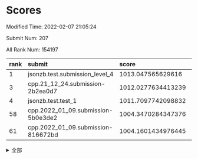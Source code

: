 # Scores

Modified Time: 2022-02-07 21:05:24

Submit Num: 207

All Rank Num: 154197

| rank |               submit               |       score        |       sigma        | pk_num |
| :--- | :--------------------------------- | :----------------- | :----------------- | :----- |
| 1    | jsonzb.test.submission_level_4     | 1013.047565629616  | 0.7869857783998276 | 2977   |
| 3    | cpp.21_12_24.submission-2b2ea0d7   | 1012.0277634413239 | 0.7901287224351096 | 2982   |
| 4    | jsonzb.test.test_1                 | 1011.7097742098832 | 0.7950754086754764 | 2980   |
| 58   | cpp.2022_01_09.submission-5b0e3de2 | 1004.3470284347376 | 0.7134060686120742 | 2980   |
| 61   | cpp.2022_01_09.submission-816672bd | 1004.1601434976445 | 0.724426404220669  | 2980   |


<details>
<summary>全部</summary>

| rank |                 submit                 |       score        |       sigma        | pk_num |
| :--- | :------------------------------------- | :----------------- | :----------------- | :----- |
| 1    | jsonzb.test.submission_level_4         | 1013.047565629616  | 0.7869857783998276 | 2977   |
| 2    | gobigger.level_3.submission_level_3_18 | 1012.1860929386899 | 0.7807822137873168 | 2980   |
| 3    | cpp.21_12_24.submission-2b2ea0d7       | 1012.0277634413239 | 0.7901287224351096 | 2982   |
| 4    | jsonzb.test.test_1                     | 1011.7097742098832 | 0.7950754086754764 | 2980   |
| 5    | gobigger.level_3.submission_level_3_29 | 1011.2941909723371 | 0.774377443258795  | 2975   |
| 6    | gobigger.level_3.submission_level_3_8  | 1011.2814291723249 | 0.7649811017153846 | 2982   |
| 7    | gobigger.level_3.submission_level_3_30 | 1010.9551087152769 | 0.7867188000582136 | 2977   |
| 8    | gobigger.level_3.submission_level_3_23 | 1010.9363505450665 | 0.7674215586648557 | 2982   |
| 9    | gobigger.level_3.submission_level_3_45 | 1010.7709491619321 | 0.7847656531317397 | 2978   |
| 10   | gobigger.level_3.submission_level_3_48 | 1010.6852142720619 | 0.7612721482462709 | 2978   |
| 11   | gobigger.level_3.submission_level_3_24 | 1010.5569830634453 | 0.7640110369484067 | 2978   |
| 12   | gobigger.level_3.submission_level_3_5  | 1010.4016583499465 | 0.7596875361564156 | 2977   |
| 13   | gobigger.level_3.submission_level_3_40 | 1010.39125669337   | 0.753194721799775  | 2983   |
| 14   | gobigger.level_3.submission_level_3_39 | 1010.3450727590389 | 0.767008511177451  | 2980   |
| 15   | gobigger.level_3.submission_level_3_9  | 1010.3350202391201 | 0.7475925451004238 | 2976   |
| 16   | gobigger.level_3.submission_level_3_20 | 1010.2439680144405 | 0.763376282590343  | 2979   |
| 17   | gobigger.level_3.submission_level_3_1  | 1010.225583268666  | 0.7786938415267725 | 2977   |
| 18   | gobigger.level_3.submission_level_3_37 | 1010.1190428789303 | 0.7614134260016933 | 2982   |
| 19   | gobigger.level_3.submission_level_3_22 | 1010.0869152183286 | 0.7860488910849326 | 2983   |
| 20   | gobigger.level_3.submission_level_3_26 | 1010.045021482907  | 0.7601020251326263 | 2976   |
| 21   | gobigger.level_3.submission_level_3_4  | 1010.0300794003124 | 0.7559884335784754 | 2981   |
| 22   | gobigger.level_3.submission_level_3_7  | 1010.0106724836592 | 0.7592899971349543 | 2978   |
| 23   | gobigger.level_3.submission_level_3_6  | 1009.9362262525038 | 0.7430179767624302 | 2983   |
| 24   | gobigger.level_3.submission_level_3_44 | 1009.9218043770792 | 0.7446371198143665 | 2982   |
| 25   | gobigger.level_3.submission_level_3_0  | 1009.9213853199062 | 0.7516340835202386 | 2984   |
| 26   | gobigger.level_3.submission_level_3_38 | 1009.8591411628595 | 0.749922910301083  | 2985   |
| 27   | gobigger.level_3.submission_level_3_3  | 1009.8399243280784 | 0.7692599293206464 | 2978   |
| 28   | gobigger.level_3.submission_level_3_31 | 1009.8135515931859 | 0.7716654903987729 | 2983   |
| 29   | gobigger.level_3.submission_level_3_25 | 1009.8044459027014 | 0.7769432665500572 | 2980   |
| 30   | gobigger.level_3.submission_level_3_41 | 1009.7572262017281 | 0.7506126381765877 | 2981   |
| 31   | gobigger.level_3.submission_level_3_32 | 1009.7481085208487 | 0.7693805155931583 | 2983   |
| 32   | gobigger.level_3.submission_level_3_36 | 1009.7402110381479 | 0.7621115729070173 | 2977   |
| 33   | gobigger.level_3.submission_level_3_19 | 1009.6774247066023 | 0.7660092686646057 | 2979   |
| 34   | gobigger.level_3.submission_level_3_49 | 1009.590566179614  | 0.7542089491349852 | 2978   |
| 35   | gobigger.level_3.submission_level_3_35 | 1009.5870514677878 | 0.7508587108715141 | 2980   |
| 36   | gobigger.level_3.submission_level_3_15 | 1009.559452898535  | 0.7498984275619741 | 2973   |
| 37   | gobigger.level_3.submission_level_3_11 | 1009.4689507381377 | 0.7490873393825331 | 2978   |
| 38   | gobigger.level_3.submission_level_3_2  | 1009.4526971746399 | 0.7631823723243156 | 2979   |
| 39   | gobigger.level_3.submission_level_3_34 | 1009.3398328243438 | 0.7502173880668684 | 2979   |
| 40   | gobigger.level_3.submission_level_3_27 | 1009.3376448496233 | 0.7499892492408523 | 2980   |
| 41   | gobigger.level_3.submission_level_3_14 | 1009.2861978030647 | 0.7385277841743249 | 2979   |
| 42   | gobigger.level_3.submission_level_3_33 | 1009.2821252095154 | 0.7509907201409314 | 2982   |
| 43   | gobigger.level_3.submission_level_3_16 | 1009.279696086547  | 0.7460366470494262 | 2982   |
| 44   | gobigger.level_3.submission_level_3_13 | 1009.1205658337178 | 0.7266343452722632 | 2978   |
| 45   | gobigger.level_3.submission_level_3_42 | 1009.1012120274131 | 0.7239950659350713 | 2979   |
| 46   | gobigger.level_3.submission_level_3_28 | 1009.0761377276461 | 0.7401610355632969 | 2981   |
| 47   | gobigger.level_3.submission_level_3_46 | 1009.0231507703083 | 0.7492842311543252 | 2981   |
| 48   | gobigger.level_3.submission_level_3_10 | 1009.0206684179392 | 0.7349506858022996 | 2981   |
| 49   | gobigger.level_3.submission_level_3_43 | 1009.019242039541  | 0.7302819550981707 | 2978   |
| 50   | gobigger.level_3.submission_level_3_21 | 1008.874890108514  | 0.7298056631788408 | 2977   |
| 51   | gobigger.level_3.submission_level_3_17 | 1008.7434308755876 | 0.7420141436948926 | 2979   |
| 52   | gobigger.level_3.submission_level_3_47 | 1008.7178757631987 | 0.7358162512378503 | 2976   |
| 53   | gobigger.level_3.submission_level_3_12 | 1008.65801062882   | 0.7489268443460922 | 2982   |
| 54   | gobigger.level_1.submission_level_1_29 | 1004.8476187887948 | 0.7076417305883032 | 2981   |
| 55   | gobigger.level_1.submission_level_1_12 | 1004.6132219580445 | 0.7177269436506335 | 2982   |
| 56   | gobigger.level_1.submission_level_1_39 | 1004.6033988389909 | 0.7174954547495964 | 2979   |
| 57   | gobigger.level_1.submission_level_1_42 | 1004.3893083539067 | 0.7170313295833513 | 2978   |
| 58   | cpp.2022_01_09.submission-5b0e3de2     | 1004.3470284347376 | 0.7134060686120742 | 2980   |
| 59   | gobigger.level_1.submission_level_1_21 | 1004.2821764822762 | 0.7051640382419111 | 2983   |
| 60   | gobigger.level_1.submission_level_1_30 | 1004.2350918332448 | 0.7274450748337339 | 2976   |
| 61   | cpp.2022_01_09.submission-816672bd     | 1004.1601434976445 | 0.724426404220669  | 2980   |
| 62   | gobigger.level_1.submission_level_1_14 | 1004.1141695265346 | 0.7114121319921314 | 2981   |
| 63   | gobigger.level_1.submission_level_1_46 | 1003.9250453509353 | 0.7295415695427495 | 2986   |
| 64   | gobigger.level_1.submission_level_1_25 | 1003.9102883470111 | 0.7250636269786723 | 2980   |
| 65   | gobigger.level_1.submission_level_1_24 | 1003.8110146456013 | 0.7148195247779311 | 2980   |
| 66   | gobigger.level_1.submission_level_1_2  | 1003.7081500469758 | 0.7205509599280349 | 2981   |
| 67   | gobigger.level_1.submission_level_1_8  | 1003.705911750846  | 0.7147242440222064 | 2978   |
| 68   | gobigger.level_1.submission_level_1_7  | 1003.7017987796798 | 0.7191862471119057 | 2983   |
| 69   | gobigger.level_1.submission_level_1_26 | 1003.6954999190866 | 0.7176161094022436 | 2981   |
| 70   | gobigger.level_1.submission_level_1_13 | 1003.6606115522269 | 0.6973059921352744 | 2980   |
| 71   | gobigger.level_1.submission_level_1_41 | 1003.6231265792046 | 0.71402178921351   | 2972   |
| 72   | gobigger.level_1.submission_level_1_9  | 1003.6144849848201 | 0.7100364938383491 | 2978   |
| 73   | gobigger.level_1.submission_level_1_27 | 1003.5968520025456 | 0.7103630573728734 | 2981   |
| 74   | gobigger.level_1.submission_level_1_32 | 1003.5796686383878 | 0.7207745146488177 | 2981   |
| 75   | gobigger.level_1.submission_level_1_1  | 1003.5760446363506 | 0.7286958810092821 | 2979   |
| 76   | gobigger.level_1.submission_level_1_4  | 1003.5201552744907 | 0.7224139729164614 | 2982   |
| 77   | gobigger.level_1.submission_level_1_11 | 1003.5153369139222 | 0.7004071623785786 | 2981   |
| 78   | gobigger.level_1.submission_level_1_37 | 1003.4300892961145 | 0.7231462951160553 | 2981   |
| 79   | gobigger.level_1.submission_level_1_22 | 1003.4221556525036 | 0.7132562860927999 | 2974   |
| 80   | gobigger.level_1.submission_level_1_17 | 1003.3714167364917 | 0.7142073528887739 | 2983   |
| 81   | gobigger.level_1.submission_level_1_19 | 1003.3259817656116 | 0.7140897558355613 | 2981   |
| 82   | gobigger.level_1.submission_level_1_20 | 1003.3137688832188 | 0.7136144546994855 | 2984   |
| 83   | gobigger.level_1.submission_level_1_48 | 1003.3129156337071 | 0.7181332428677042 | 2978   |
| 84   | gobigger.level_1.submission_level_1_6  | 1003.2978291782023 | 0.7059511646843974 | 2980   |
| 85   | gobigger.level_1.submission_level_1_34 | 1003.2749416727213 | 0.7079674774651441 | 2984   |
| 86   | gobigger.level_1.submission_level_1_15 | 1003.2531676938502 | 0.7128880254075327 | 2975   |
| 87   | gobigger.level_1.submission_level_1_23 | 1003.1800277151602 | 0.714158228655142  | 2981   |
| 88   | gobigger.level_1.submission_level_1_0  | 1003.17188224729   | 0.7178197109656591 | 2979   |
| 89   | gobigger.level_1.submission_level_1_44 | 1003.1083929780722 | 0.7049258872444827 | 2982   |
| 90   | gobigger.level_1.submission_level_1_36 | 1003.0889072573807 | 0.7132380649096624 | 2977   |
| 91   | gobigger.level_1.submission_level_1_38 | 1003.0846478346161 | 0.7237555051877934 | 2978   |
| 92   | gobigger.level_1.submission_level_1_5  | 1002.9870194122475 | 0.7206923042011297 | 2980   |
| 93   | gobigger.level_1.submission_level_1_18 | 1002.975109679669  | 0.719494482092361  | 2983   |
| 94   | gobigger.level_1.submission_level_1_33 | 1002.9478964414288 | 0.7073426665659435 | 2979   |
| 95   | gobigger.level_1.submission_level_1_35 | 1002.9442695886796 | 0.7188961203098586 | 2978   |
| 96   | gobigger.level_1.submission_level_1_3  | 1002.9296512916403 | 0.7163769768237281 | 2982   |
| 97   | gobigger.level_1.submission_level_1_40 | 1002.9035786702301 | 0.7180432204883934 | 2977   |
| 98   | gobigger.level_1.submission_level_1_10 | 1002.7358153206967 | 0.7110144547724632 | 2982   |
| 99   | gobigger.level_1.submission_level_1_47 | 1002.6524751076528 | 0.7176539053679565 | 2978   |
| 100  | gobigger.level_1.submission_level_1_28 | 1002.4941270703775 | 0.7061990279573392 | 2980   |
| 101  | gobigger.level_1.submission_level_1_31 | 1002.4058722840372 | 0.7138640491905357 | 2981   |
| 102  | gobigger.level_1.submission_level_1_45 | 1002.3706080578002 | 0.7239284017164825 | 2983   |
| 103  | gobigger.level_1.submission_level_1_49 | 1002.1977751049702 | 0.7117042788202257 | 2980   |
| 104  | gobigger.level_1.submission_level_1_16 | 1002.1944516919024 | 0.7174402156046172 | 2983   |
| 105  | gobigger.level_1.submission_level_1_43 | 1001.4032706184718 | 0.7202961529112005 | 2985   |
| 106  | gobigger.random.submission_random_24   | 998.321763336777   | 0.7050419210247233 | 2981   |
| 107  | gobigger.random.submission_random_41   | 997.7265155318535  | 0.7099144972943193 | 2978   |
| 108  | gobigger.random.submission_random_22   | 997.5688475523749  | 0.6998942050388246 | 2982   |
| 109  | gobigger.random.submission_random_35   | 997.2561796512189  | 0.7125474951640749 | 2983   |
| 110  | gobigger.random.submission_random_1    | 996.9153306457911  | 0.7151487105671197 | 2976   |
| 111  | gobigger.random.submission_random_8    | 996.8709851551707  | 0.71141588364217   | 2981   |
| 112  | gobigger.random.submission_random_43   | 996.4609162694162  | 0.7153109713584884 | 2983   |
| 113  | gobigger.random.submission_random_21   | 996.3632639974459  | 0.709762488421216  | 2980   |
| 114  | gobigger.random.submission_random_47   | 996.3356699748963  | 0.7118710045442418 | 2976   |
| 115  | gobigger.random.submission_random_45   | 996.2910363911237  | 0.7092192351724246 | 2976   |
| 116  | gobigger.random.submission_random_20   | 996.2899404438732  | 0.7161966103641592 | 2981   |
| 117  | gobigger.random.submission_random_6    | 996.2876732639722  | 0.7169954642368641 | 2981   |
| 118  | gobigger.random.submission_random_42   | 996.2498364176757  | 0.716156434635719  | 2979   |
| 119  | gobigger.random.submission_random_49   | 996.2476501559453  | 0.7113174034195205 | 2977   |
| 120  | gobigger.random.submission_random_37   | 996.2453148584358  | 0.7026511389112127 | 2983   |
| 121  | gobigger.random.submission_random_39   | 996.2277737844468  | 0.7216059915216677 | 2986   |
| 122  | gobigger.random.submission_random_15   | 996.2204417634896  | 0.7233280842511999 | 2981   |
| 123  | gobigger.random.submission_random_26   | 996.1664779266824  | 0.7098526992849912 | 2979   |
| 124  | gobigger.random.submission_random_36   | 996.1385947897477  | 0.7118603452172855 | 2980   |
| 125  | gobigger.random.submission_random_23   | 996.1160515764897  | 0.7037816401552758 | 2979   |
| 126  | gobigger.random.submission_random_44   | 996.0963395468306  | 0.7007663828443249 | 2978   |
| 127  | gobigger.random.submission_random_13   | 996.0797902498837  | 0.7072610966528327 | 2981   |
| 128  | gobigger.random.submission_random_12   | 996.0187414984817  | 0.7123583951549944 | 2979   |
| 129  | gobigger.random.submission_random_38   | 995.9913540578958  | 0.6976252438061167 | 2977   |
| 130  | gobigger.random.submission_random_16   | 995.9762069502663  | 0.6929056076779475 | 2979   |
| 131  | gobigger.random.submission_random_40   | 995.9708449809832  | 0.7115408800613751 | 2986   |
| 132  | gobigger.random.submission_random_27   | 995.8800661881553  | 0.721044945382079  | 2975   |
| 133  | gobigger.random.submission_random_30   | 995.8604040407407  | 0.7094920291146439 | 2978   |
| 134  | gobigger.random.submission_random_25   | 995.8477133301559  | 0.7154130537896399 | 2978   |
| 135  | gobigger.random.submission_random_29   | 995.7893500699716  | 0.7110939789899058 | 2983   |
| 136  | gobigger.random.submission_random_28   | 995.7521555958632  | 0.7251776801231106 | 2983   |
| 137  | gobigger.random.submission_random_32   | 995.737786985537   | 0.7156990493396506 | 2984   |
| 138  | gobigger.random.submission_random_31   | 995.6751210502593  | 0.6968004916338715 | 2979   |
| 139  | gobigger.random.submission_random_2    | 995.6480358985292  | 0.707424103782486  | 2984   |
| 140  | gobigger.random.submission_random_48   | 995.6450979222043  | 0.703174473190771  | 2979   |
| 141  | gobigger.random.submission_random_9    | 995.6000374608371  | 0.7148494602591633 | 2978   |
| 142  | gobigger.level_2.submission_level_2_31 | 995.5703608454851  | 0.7134619803025588 | 2980   |
| 143  | gobigger.random.submission_random_0    | 995.5294126246259  | 0.7090631544568059 | 2982   |
| 144  | gobigger.random.submission_random_17   | 995.5037917967443  | 0.7144880125773924 | 2984   |
| 145  | gobigger.random.submission_random_7    | 995.4700990059328  | 0.7287881898083302 | 2977   |
| 146  | gobigger.random.submission_random_3    | 995.3895133286408  | 0.7167887759029211 | 2976   |
| 147  | gobigger.random.submission_random_33   | 995.3139821424089  | 0.737070907373519  | 2979   |
| 148  | gobigger.random.submission_random_5    | 995.2618065310132  | 0.7086829991420146 | 2981   |
| 149  | gobigger.random.submission_random_4    | 995.1390980305806  | 0.7085009840267491 | 2980   |
| 150  | gobigger.random.submission_random_34   | 995.0908388950228  | 0.716005515923928  | 2983   |
| 151  | gobigger.random.submission_random_46   | 994.9500246745013  | 0.7196620356884781 | 2986   |
| 152  | gobigger.random.submission_random_14   | 994.7202776007182  | 0.7019058511390015 | 2979   |
| 153  | gobigger.random.submission_random_10   | 994.6421146088625  | 0.7028810263159505 | 2981   |
| 154  | gobigger.random.submission_random_19   | 994.5039076471173  | 0.7094585910047786 | 2981   |
| 155  | gobigger.random.submission_random_11   | 994.4631179353314  | 0.7402580509715458 | 2980   |
| 156  | gobigger.random.submission_random_18   | 994.2470898532117  | 0.7165555742411155 | 2975   |
| 157  | gobigger.level_2.submission_level_2_26 | 993.656186339812   | 0.7244561070517777 | 2975   |
| 158  | gobigger.level_2.submission_level_2_1  | 993.5768525546442  | 0.7273142165397356 | 2973   |
| 159  | gobigger.level_2.submission_level_2_33 | 993.5681502536808  | 0.7290062141814102 | 2980   |
| 160  | gobigger.level_2.submission_level_2_23 | 993.5136419438188  | 0.730361849793488  | 2978   |
| 161  | gobigger.level_2.submission_level_2_5  | 993.472660882781   | 0.7442114664937758 | 2983   |
| 162  | gobigger.level_2.submission_level_2_14 | 993.2864140494468  | 0.743171100812072  | 2978   |
| 163  | gobigger.level_2.submission_level_2_29 | 993.2164156960615  | 0.7384699327117323 | 2979   |
| 164  | gobigger.level_2.submission_level_2_38 | 993.136876070502   | 0.7303595900329357 | 2975   |
| 165  | gobigger.level_2.submission_level_2_22 | 993.0743040532778  | 0.7514328357124129 | 2978   |
| 166  | gobigger.level_2.submission_level_2_7  | 993.0677632020772  | 0.7445791987248    | 2985   |
| 167  | gobigger.level_2.submission_level_2_10 | 992.9382764407861  | 0.7544243370500074 | 2977   |
| 168  | gobigger.level_2.submission_level_2_44 | 992.9212304081684  | 0.7242063133171627 | 2981   |
| 169  | gobigger.level_2.submission_level_2_28 | 992.89798074911    | 0.7410467891650959 | 2983   |
| 170  | gobigger.level_2.submission_level_2_25 | 992.8652350626601  | 0.7416960576918856 | 2976   |
| 171  | gobigger.level_2.submission_level_2_24 | 992.6723265499854  | 0.7523902338665199 | 2976   |
| 172  | gobigger.level_2.submission_level_2_8  | 992.6194521083514  | 0.7509281998486028 | 2981   |
| 173  | gobigger.level_2.submission_level_2_6  | 992.4937245442616  | 0.7527713521196715 | 2974   |
| 174  | gobigger.level_2.submission_level_2_48 | 992.3709667522699  | 0.7297101126073517 | 2981   |
| 175  | gobigger.level_2.submission_level_2_12 | 992.3215306663834  | 0.762847326350769  | 2984   |
| 176  | gobigger.level_2.submission_level_2_27 | 992.2809735191994  | 0.7412239686152017 | 2979   |
| 177  | gobigger.level_2.submission_level_2_3  | 992.2080715912356  | 0.7388635705188875 | 2982   |
| 178  | gobigger.level_2.submission_level_2_21 | 992.1162063271044  | 0.7354298911661687 | 2980   |
| 179  | gobigger.level_2.submission_level_2_41 | 992.0971879080083  | 0.7440064745872723 | 2977   |
| 180  | gobigger.level_2.submission_level_2_16 | 991.9976791985027  | 0.7505818377146213 | 2976   |
| 181  | gobigger.level_2.submission_level_2_45 | 991.9037720896758  | 0.7479894050045134 | 2976   |
| 182  | gobigger.level_2.submission_level_2_40 | 991.8737281087199  | 0.766055434058302  | 2978   |
| 183  | gobigger.level_2.submission_level_2_32 | 991.7798697664572  | 0.7509319790808048 | 2977   |
| 184  | gobigger.level_2.submission_level_2_4  | 991.6675911463038  | 0.7550995854071517 | 2982   |
| 185  | gobigger.level_2.submission_level_2_46 | 991.5745422906953  | 0.7353162626820716 | 2979   |
| 186  | gobigger.level_2.submission_level_2_2  | 991.5595074374602  | 0.754362296771123  | 2981   |
| 187  | gobigger.level_2.submission_level_2_47 | 991.5571595776022  | 0.7652607081572882 | 2974   |
| 188  | gobigger.level_2.submission_level_2_49 | 991.519775078854   | 0.7430581063034506 | 2978   |
| 189  | gobigger.level_2.submission_level_2_17 | 991.518566195914   | 0.7623859286601259 | 2977   |
| 190  | gobigger.level_2.submission_level_2_37 | 991.4838362608031  | 0.7436901408919778 | 2981   |
| 191  | gobigger.level_2.submission_level_2_19 | 991.4811557441037  | 0.7384942212297058 | 2981   |
| 192  | gobigger.level_2.submission_level_2_35 | 991.4182307743199  | 0.7526541900194623 | 2978   |
| 193  | gobigger.level_2.submission_level_2_36 | 991.3470965265336  | 0.747511238146489  | 2978   |
| 194  | gobigger.level_2.submission_level_2_18 | 991.236247451978   | 0.7539046507514207 | 2978   |
| 195  | gobigger.level_2.submission_level_2_43 | 991.2286336535149  | 0.763100552438786  | 2979   |
| 196  | gobigger.level_2.submission_level_2_13 | 991.2268335283229  | 0.7499822537633446 | 2977   |
| 197  | gobigger.level_2.submission_level_2_11 | 991.1403359231114  | 0.7430729123945351 | 2980   |
| 198  | gobigger.level_2.submission_level_2_9  | 991.1113491229424  | 0.7541019661051811 | 2978   |
| 199  | gobigger.level_2.submission_level_2_0  | 990.9856254581624  | 0.7605127197358861 | 2982   |
| 200  | gobigger.level_2.submission_level_2_39 | 990.9349170883028  | 0.7676000303927938 | 2981   |
| 201  | gobigger.level_2.submission_level_2_30 | 990.9316328702389  | 0.7463372490127013 | 2978   |
| 202  | gobigger.level_2.submission_level_2_15 | 990.9197422880344  | 0.7685237410658905 | 2980   |
| 203  | gobigger.level_2.submission_level_2_42 | 990.6675062098427  | 0.7451208372904569 | 2979   |
| 204  | gobigger.level_2.submission_level_2_34 | 989.6698099462449  | 0.7734301457129753 | 2977   |
| 205  | gobigger.level_2.submission_level_2_20 | 988.8393749089568  | 0.8086946231948334 | 2976   |
| 206  | gobigger.none.submission_none_0        | 976.2840088413615  | 1.4454631846108486 | 2978   |
| 207  | gobigger.none.submission_none_1        | 973.7825089149719  | 1.799440606555384  | 2981   |

</details>
